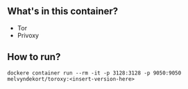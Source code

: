 ## What's in this container?

- Tor
- Privoxy

## How to run?

    dockere container run --rm -it -p 3128:3128 -p 9050:9050 melvyndekort/toroxy:<insert-version-here>

